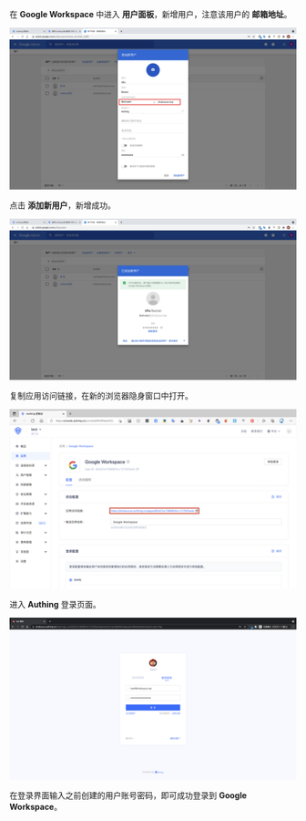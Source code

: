 <IntegrationDetailCard title="体验登录">

在 **Google Workspace** 中进入 **用户面板**，新增用户，注意该用户的 **邮箱地址**。

<img src="../../images/integration/google-workspace/3-1.png" class="md-img-padding" />

点击 **添加新用户**，新增成功。

<img src="../../images/integration/google-workspace/3-2.png" class="md-img-padding" />

复制应用访问链接，在新的浏览器隐身窗口中打开。

<img src="../../images/integration/google-workspace/3-4.png" class="md-img-padding" />

进入 **Authing** 登录页面。

<img src="../../images/integration/google-workspace/3-3.png" class="md-img-padding" />

在登录界面输入之前创建的用户账号密码，即可成功登录到 **Google Workspace**。


</IntegrationDetailCard>
